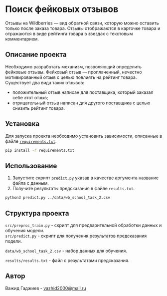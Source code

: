 # Поиск фейковых отзывов

Отзывы на Wildberries — вид обратной связи, которую можно оставить только после заказа товара. Отзывы отображаются в карточке товара и отражаются в виде рейтинга товара в звездах с текстовым комментарием.

## Описание проекта

Необходимо разработать механизм, позволяющий определить фейковые отзывы. Фейковый отзыв — проплаченный, нечестно мотивированный отзыв с целью повлиять на рейтинг товара. Существует два вида таких отзывов:

- положительный отзыв написан для поставщика, который заказал себе этот отзыв;
- отрицательный отзыв написан для другого поставщика с целью снизить рейтинг товара.

## Установка

Для запуска проекта необходимо установить зависимости, описанные в файле [`requirements.txt`](requirements.txt). 

```bash
pip install -r requirements.txt
```

## Использование

1. Запустите скрипт [`predict.py`](src/predict.py) указав в качестве аргумента название файла с данным.
2. Получите результаты предсказания в файле `results.txt`.

```bash
python3 predict.py ../data/wb_school_task_2.csv
```

## Структура проекта

`src/preproc_train.py` - скрипт для предварительной обработки данных и обучения модели. \
`src/predict.py` - скрипт для получения результатов предсказания подели.

`data/wb_school_task_2.csv` - набор данных для обучения.

`results/results.txt` - файл с результатами предсказания.


## Автор

Важид Гаджиев - vazhid2000@mail.ru

